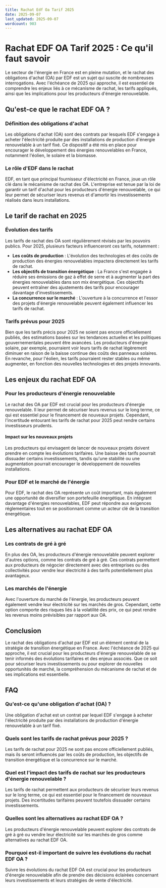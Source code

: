 ```yaml
---
title: Rachat Edf Oa Tarif 2025
date: 2025-09-07
last_updated: 2025-09-07
wordcount: 903
---
```


# Rachat EDF OA Tarif 2025 : Ce qu'il faut savoir

Le secteur de l'énergie en France est en pleine mutation, et le rachat des obligations d'achat (OA) par EDF est un sujet qui suscite de nombreuses interrogations. Avec l'échéance de 2025 qui approche, il est essentiel de comprendre les enjeux liés à ce mécanisme de rachat, les tarifs appliqués, ainsi que les implications pour les producteurs d'énergie renouvelable.

## Qu'est-ce que le rachat EDF OA ?

### Définition des obligations d'achat

Les obligations d'achat (OA) sont des contrats par lesquels EDF s'engage à acheter l'électricité produite par des installations de production d'énergie renouvelable à un tarif fixé. Ce dispositif a été mis en place pour encourager le développement des énergies renouvelables en France, notamment l'éolien, le solaire et la biomasse.

### Le rôle d'EDF dans le rachat

EDF, en tant que principal fournisseur d'électricité en France, joue un rôle clé dans le mécanisme de rachat des OA. L'entreprise est tenue par la loi de garantir un tarif d'achat pour les producteurs d'énergie renouvelable, ce qui leur permet de sécuriser leurs revenus et d'amortir les investissements réalisés dans leurs installations.

## Le tarif de rachat en 2025

### Évolution des tarifs

Les tarifs de rachat des OA sont régulièrement révisés par les pouvoirs publics. Pour 2025, plusieurs facteurs influenceront ces tarifs, notamment :

- **Les coûts de production** : L'évolution des technologies et des coûts de production des énergies renouvelables impactera directement les tarifs de rachat.
- **Les objectifs de transition énergétique** : La France s'est engagée à réduire ses émissions de gaz à effet de serre et à augmenter la part des énergies renouvelables dans son mix énergétique. Ces objectifs peuvent entraîner des ajustements des tarifs pour encourager davantage d'investissements.
- **La concurrence sur le marché** : L'ouverture à la concurrence et l'essor des projets d'énergie renouvelable peuvent également influencer les tarifs de rachat.

### Tarifs prévus pour 2025

Bien que les tarifs précis pour 2025 ne soient pas encore officiellement publiés, des estimations basées sur les tendances actuelles et les politiques gouvernementales peuvent être avancées. Les producteurs d'énergie solaire, par exemple, pourraient voir leurs tarifs de rachat légèrement diminuer en raison de la baisse continue des coûts des panneaux solaires. En revanche, pour l'éolien, les tarifs pourraient rester stables ou même augmenter, en fonction des nouvelles technologies et des projets innovants.

## Les enjeux du rachat EDF OA

### Pour les producteurs d'énergie renouvelable

Le rachat des OA par EDF est crucial pour les producteurs d'énergie renouvelable. Il leur permet de sécuriser leurs revenus sur le long terme, ce qui est essentiel pour le financement de nouveaux projets. Cependant, l'incertitude entourant les tarifs de rachat pour 2025 peut rendre certains investisseurs prudents.

#### Impact sur les nouveaux projets

Les producteurs qui envisagent de lancer de nouveaux projets doivent prendre en compte les évolutions tarifaires. Une baisse des tarifs pourrait dissuader certains investissements, tandis qu'une stabilité ou une augmentation pourrait encourager le développement de nouvelles installations.

### Pour EDF et le marché de l'énergie

Pour EDF, le rachat des OA représente un coût important, mais également une opportunité de diversifier son portefeuille énergétique. En intégrant davantage d'énergies renouvelables, EDF peut répondre aux exigences réglementaires tout en se positionnant comme un acteur clé de la transition énergétique.

## Les alternatives au rachat EDF OA

### Les contrats de gré à gré

En plus des OA, les producteurs d'énergie renouvelable peuvent explorer d'autres options, comme les contrats de gré à gré. Ces contrats permettent aux producteurs de négocier directement avec des entreprises ou des collectivités pour vendre leur électricité à des tarifs potentiellement plus avantageux.

### Les marchés de l'énergie

Avec l'ouverture du marché de l'énergie, les producteurs peuvent également vendre leur électricité sur les marchés de gros. Cependant, cette option comporte des risques liés à la volatilité des prix, ce qui peut rendre les revenus moins prévisibles par rapport aux OA.

## Conclusion

Le rachat des obligations d'achat par EDF est un élément central de la stratégie de transition énergétique en France. Avec l'échéance de 2025 qui approche, il est crucial pour les producteurs d'énergie renouvelable de se tenir informés des évolutions tarifaires et des enjeux associés. Que ce soit pour sécuriser leurs investissements ou pour explorer de nouvelles opportunités de marché, la compréhension du mécanisme de rachat et de ses implications est essentielle.

## FAQ

### Qu'est-ce qu'une obligation d'achat (OA) ?

Une obligation d'achat est un contrat par lequel EDF s'engage à acheter l'électricité produite par des installations de production d'énergie renouvelable à un tarif fixé.

### Quels sont les tarifs de rachat prévus pour 2025 ?

Les tarifs de rachat pour 2025 ne sont pas encore officiellement publiés, mais ils seront influencés par les coûts de production, les objectifs de transition énergétique et la concurrence sur le marché.

### Quel est l'impact des tarifs de rachat sur les producteurs d'énergie renouvelable ?

Les tarifs de rachat permettent aux producteurs de sécuriser leurs revenus sur le long terme, ce qui est essentiel pour le financement de nouveaux projets. Des incertitudes tarifaires peuvent toutefois dissuader certains investissements.

### Quelles sont les alternatives au rachat EDF OA ?

Les producteurs d'énergie renouvelable peuvent explorer des contrats de gré à gré ou vendre leur électricité sur les marchés de gros comme alternatives au rachat EDF OA.

### Pourquoi est-il important de suivre les évolutions du rachat EDF OA ?

Suivre les évolutions du rachat EDF OA est crucial pour les producteurs d'énergie renouvelable afin de prendre des décisions éclairées concernant leurs investissements et leurs stratégies de vente d'électricité.